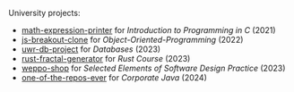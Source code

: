 University projects:
- [math-expression-printer](https://github.com/Acors24/math-expression-printer) for _Introduction to Programming in C_ (2021)
- [js-breakout-clone](https://github.com/Acors24/js-breakout-clone) for _Object-Oriented-Programming_ (2022)
- [uwr-db-project](https://github.com/Acors24/uwr-db-project) for _Databases_ (2023)
- [rust-fractal-generator](https://github.com/Acors24/rust-fractal-generator) for _Rust Course_ (2023)
- [weppo-shop](https://github.com/jkcherrybomb/weppo-shop) for _Selected Elements of Software Design Practice_ (2023)
- [one-of-the-repos-ever](https://github.com/Acors24/one-of-the-repos-ever) for _Corporate Java_ (2024)

<!--
**Acors24/Acors24** is a ✨ _special_ ✨ repository because its `README.md` (this file) appears on your GitHub profile.

Here are some ideas to get you started:

- 🔭 I’m currently working on ...
- 🌱 I’m currently learning ...
- 👯 I’m looking to collaborate on ...
- 🤔 I’m looking for help with ...
- 💬 Ask me about ...
- 📫 How to reach me: ...
- 😄 Pronouns: ...
- ⚡ Fun fact: ...
-->
